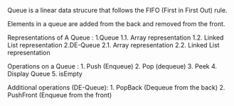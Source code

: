 Queue is a linear data strucure that follows the FIFO (First in First Out) rule.

Elements in a queue are added from the back and removed from the front.

Representations of A Queue :
    1.Queue
        1.1. Array representation
        1.2. Linked List representation
    2.DE-Queue
        2.1. Array representation
        2.2. Linked List representation
   
Operations on a Queue :
    1. Push (Enqueue)
    2. Pop  (dequeue)
    3. Peek
    4. Display Queue
    5. isEmpty

Additional operations (DE-Queue):
    1. PopBack   (Dequeue from the back)
    2. PushFront (Enqueue from the front)